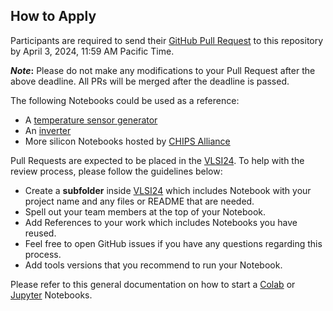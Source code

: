 ## How to Apply
Participants are required to send their [GitHub Pull Request](https://docs.github.com/en/pull-requests/collaborating-with-pull-requests/proposing-changes-to-your-work-with-pull-requests/about-pull-requests) to this repository by April 3, 2024, 11:59 AM Pacific Time. 

**_Note_:** Please do not make any modifications to your Pull Request after the above deadline. All PRs will be merged after the deadline is passed.

The following Notebooks could be used as a reference:
  - A [temperature sensor generator](https://github.com/idea-fasoc/OpenFASOC/blob/main/docs/source/notebooks/temp-sense-gen/temp_sense_genCollab.ipynb)
  - An [inverter](https://developers.google.com/silicon/guides/digital-inverter-openlane)
  - More silicon Notebooks hosted by [CHIPS Alliance](https://github.com/chipsalliance/silicon-notebooks)

Pull Requests are expected to be placed in the [VLSI24](VLSI24). To help with the review process, please follow the guidelines below:
  - Create a **subfolder** inside [VLSI24](VLSI24) which includes Notebook with your project name and any files or README that are needed.
  - Spell out your team members at the top of your Notebook.
  - Add References to your work which includes Notebooks you have reused.
  - Feel free to open GitHub issues if you have any questions regarding this process.
  - Add tools versions that you recommend to run your Notebook.




Please refer to this general documentation on how to start a [Colab](https://colab.research.google.com/) or [Jupyter](https://jupyter-notebook.readthedocs.io/) Notebooks.

